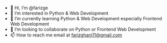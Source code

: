 - 👋 Hi, I’m @farizge
- 👀 I’m interested in Python & Web Development
- 🌱 I’m currently learning Python & Web Development especially Frontend Web Development
- 💞️ I’m looking to collaborate on Python or Frontend Web Development
- 📫 How to reach me email at farizghani11@gmail.com

<!---
farizge/farizge is a ✨ special ✨ repository because its `README.md` (this file) appears on your GitHub profile.
You can click the Preview link to take a look at your changes.
--->
